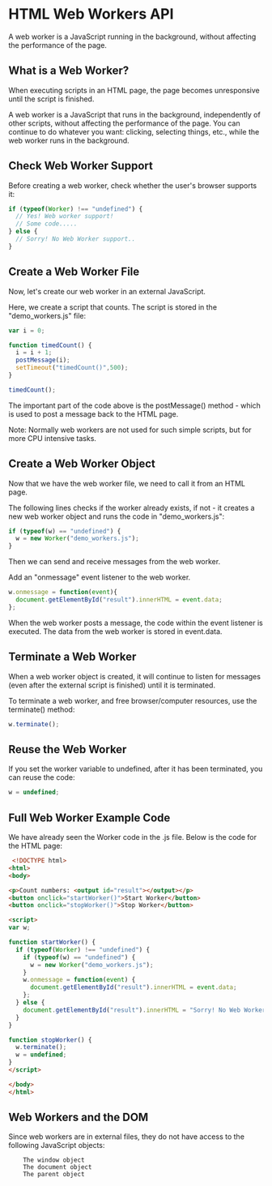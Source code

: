 # HTML Web Workers API

A web worker is a JavaScript running in the background, without affecting the performance of the page.

## What is a Web Worker?
When executing scripts in an HTML page, the page becomes unresponsive until the script is finished.

A web worker is a JavaScript that runs in the background, independently of other scripts, without affecting the performance of the page. You can continue to do whatever you want: clicking, selecting things, etc., while the web worker runs in the background.

## Check Web Worker Support
Before creating a web worker, check whether the user's browser supports it:
```javascript
if (typeof(Worker) !== "undefined") {
  // Yes! Web worker support!
  // Some code.....
} else {
  // Sorry! No Web Worker support..
} 
```

## Create a Web Worker File
Now, let's create our web worker in an external JavaScript.

Here, we create a script that counts. The script is stored in the "demo_workers.js" file:
```javascript
var i = 0;

function timedCount() {
  i = i + 1;
  postMessage(i);
  setTimeout("timedCount()",500);
}

timedCount(); 
```
The important part of the code above is the postMessage() method - which is used to post a message back to the HTML page.

Note: Normally web workers are not used for such simple scripts, but for more CPU intensive tasks.

## Create a Web Worker Object
Now that we have the web worker file, we need to call it from an HTML page.

The following lines checks if the worker already exists, if not - it creates a new web worker object and runs the code in "demo_workers.js":
```javascript
if (typeof(w) == "undefined") {
  w = new Worker("demo_workers.js");
}
```

Then we can send and receive messages from the web worker.

Add an "onmessage" event listener to the web worker.
```javascript
w.onmessage = function(event){
  document.getElementById("result").innerHTML = event.data;
};
```

When the web worker posts a message, the code within the event listener is executed. The data from the web worker is stored in event.data.

## Terminate a Web Worker
When a web worker object is created, it will continue to listen for messages (even after the external script is finished) until it is terminated.

To terminate a web worker, and free browser/computer resources, use the terminate() method:
```javascript
w.terminate();
```

## Reuse the Web Worker
If you set the worker variable to undefined, after it has been terminated, you can reuse the code:
```javascript
w = undefined;
```

## Full Web Worker Example Code
We have already seen the Worker code in the .js file. Below is the code for the HTML page:
```html
 <!DOCTYPE html>
<html>
<body>

<p>Count numbers: <output id="result"></output></p>
<button onclick="startWorker()">Start Worker</button>
<button onclick="stopWorker()">Stop Worker</button>

<script>
var w;

function startWorker() {
  if (typeof(Worker) !== "undefined") {
    if (typeof(w) == "undefined") {
      w = new Worker("demo_workers.js");
    }
    w.onmessage = function(event) {
      document.getElementById("result").innerHTML = event.data;
    };
  } else {
    document.getElementById("result").innerHTML = "Sorry! No Web Worker support.";
  }
}

function stopWorker() {
  w.terminate();
  w = undefined;
}
</script>

</body>
</html> 
```

## Web Workers and the DOM
Since web workers are in external files, they do not have access to the following JavaScript objects:
```
    The window object
    The document object
    The parent object
```